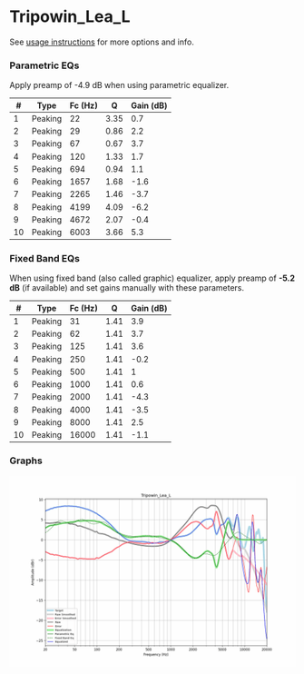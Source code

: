 # Tripowin_Lea_L
See [usage instructions](https://github.com/jaakkopasanen/AutoEq#usage) for more options and info.

### Parametric EQs
Apply preamp of -4.9 dB when using parametric equalizer.

|   # | Type    |   Fc (Hz) |    Q |   Gain (dB) |
|-----|---------|-----------|------|-------------|
|   1 | Peaking |        22 | 3.35 |         0.7 |
|   2 | Peaking |        29 | 0.86 |         2.2 |
|   3 | Peaking |        67 | 0.67 |         3.7 |
|   4 | Peaking |       120 | 1.33 |         1.7 |
|   5 | Peaking |       694 | 0.94 |         1.1 |
|   6 | Peaking |      1657 | 1.68 |        -1.6 |
|   7 | Peaking |      2265 | 1.46 |        -3.7 |
|   8 | Peaking |      4199 | 4.09 |        -6.2 |
|   9 | Peaking |      4672 | 2.07 |        -0.4 |
|  10 | Peaking |      6003 | 3.66 |         5.3 |

### Fixed Band EQs
When using fixed band (also called graphic) equalizer, apply preamp of **-5.2 dB** (if available) and set gains manually with these parameters.

|   # | Type    |   Fc (Hz) |    Q |   Gain (dB) |
|-----|---------|-----------|------|-------------|
|   1 | Peaking |        31 | 1.41 |         3.9 |
|   2 | Peaking |        62 | 1.41 |         3.7 |
|   3 | Peaking |       125 | 1.41 |         3.6 |
|   4 | Peaking |       250 | 1.41 |        -0.2 |
|   5 | Peaking |       500 | 1.41 |         1   |
|   6 | Peaking |      1000 | 1.41 |         0.6 |
|   7 | Peaking |      2000 | 1.41 |        -4.3 |
|   8 | Peaking |      4000 | 1.41 |        -3.5 |
|   9 | Peaking |      8000 | 1.41 |         2.5 |
|  10 | Peaking |     16000 | 1.41 |        -1.1 |

### Graphs
![](./Tripowin_Lea_L.png)
